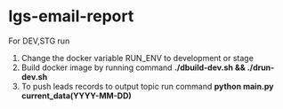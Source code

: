 # lgs-email-report

For DEV,STG run
1. Change the docker variable RUN_ENV to development or stage
2. Build docker image by running command **./dbuild-dev.sh && ./drun-dev.sh**
3. To push leads records to output topic run command **python main.py current_data(YYYY-MM-DD)**
